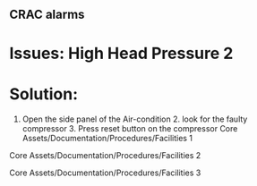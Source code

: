 ## CRAC alarms 

# Issues: High Head Pressure 2 

# Solution: 

1. Open the side panel of the Air-condition 2. look for the faulty compressor 3. Press reset button on the compressor Core Assets/Documentation/Procedures/Facilities 1 


Core Assets/Documentation/Procedures/Facilities 2 


Core Assets/Documentation/Procedures/Facilities 3 



